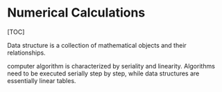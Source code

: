 # Numerical Calculations

[TOC]

Data structure is a collection of mathematical objects and their relationships.

computer algorithm is characterized by seriality and linearity. Algorithms need to be executed serially step by step, while data structures are essentially linear tables.
